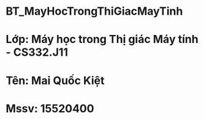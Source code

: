 # BT_MayHocTrongThiGiacMayTinh
# Lớp: Máy học trong Thị giác Máy tính - CS332.J11
# Tên: Mai Quốc Kiệt
# Mssv: 15520400
